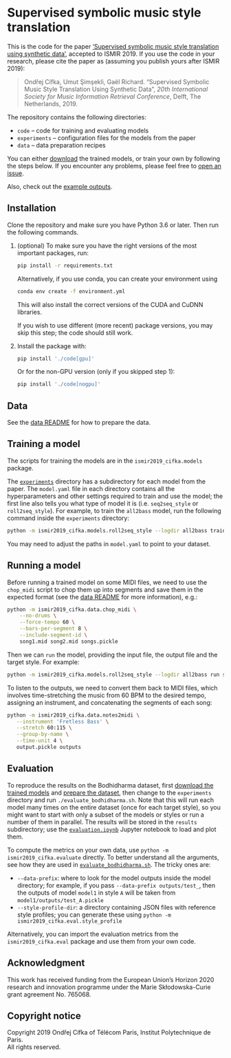# Supervised symbolic music style translation
This is the code for the paper [‘Supervised symbolic music style translation using synthetic data’](https://arxiv.org/abs/1907.02265), accepted to ISMIR 2019. If you use the code in your research, please cite the paper as (assuming you publish yours after ISMIR 2019):

> Ondřej Cífka, Umut Şimşekli, Gaël Richard. “Supervised Symbolic Music Style Translation Using Synthetic Data”, *20th International Society for Music Information Retrieval Conference*, Delft, The Netherlands, 2019.

The repository contains the following directories:
- `code` – code for training and evaluating models
- `experiments` – configuration files for the models from the paper
- `data` – data preparation recipes

You can either [download](https://doi.org/10.5281/zenodo.3245374) the trained models, or train your own by following the steps below. If you encounter any problems, please feel free to [open an issue](https://github.com/cifkao/ismir2019-music-style-translation/issues).

Also, check out the [example outputs](http://tiny.cc/musicstyle).

## Installation

Clone the repository and make sure you have Python 3.6 or later. Then run the following commands.

1. (optional) To make sure you have the right versions of the most important packages, run:
   ```sh
   pip install -r requirements.txt
   ```
   Alternatively, if you use conda, you can create your environment using
   ```sh
   conda env create -f environment.yml
   ```
   This will also install the correct versions of the CUDA and CuDNN libraries.
   
   If you wish to use different (more recent) package versions, you may skip this step; the code should still work.

2. Install the package with:
   ```sh
   pip install './code[gpu]'
   ```
   Or for the non-GPU version (only if you skipped step 1):
   ```sh
   pip install './code[nogpu]'
   ```

## Data

See the [data README](data/README.md) for how to prepare the data.

## Training a model

The scripts for training the models are in the `ismir2019_cifka.models` package.

The [`experiments`](experiments) directory has a subdirectory for each model from the paper. The `model.yaml` file in each directory contains all the hyperparameters and other settings required to train and use the model; the first line also tells you what type of model it is (i.e. `seq2seq_style` or `roll2seq_style`).  For example, to train the `all2bass` model, run the following command inside the `experiments` directory:
```sh
python -m ismir2019_cifka.models.roll2seq_style --logdir all2bass train
```
You may need to adjust the paths in `model.yaml` to point to your dataset.

## Running a model

Before running a trained model on some MIDI files, we need to use the `chop_midi` script to chop them up into segments and save them in the expected format (see the [data README](data/README.md) for more information), e.g.:
```sh
python -m ismir2019_cifka.data.chop_midi \
    --no-drums \
    --force-tempo 60 \
    --bars-per-segment 8 \
    --include-segment-id \
    song1.mid song2.mid songs.pickle
```
Then we can `run` the model, providing the input file, the output file and the target style. For example:
```sh
python -m ismir2019_cifka.models.roll2seq_style --logdir all2bass run songs.pickle output.pickle ZZREGGAE
```
To listen to the outputs, we need to convert them back to MIDI files, which involves time-stretching the music from 60 BPM to the desired tempo, assigning an instrument, and concatenating the segments of each song:
```sh
python -m ismir2019_cifka.data.notes2midi \
   --instrument 'Fretless Bass' \
   --stretch 60:115 \
   --group-by-name \
   --time-unit 4 \
   output.pickle outputs
```

## Evaluation

To reproduce the results on the Bodhidharma dataset, first [download the trained models](https://doi.org/10.5281/zenodo.3245374) and [prepare the dataset](data/README.md), then change to the `experiments` directory and run `./evaluate_bodhidharma.sh`. Note that this will run each model many times on the entire dataset (once for each target style), so you might want to start with only a subset of the models or styles or run a number of them in parallel. The results will be stored in the `results` subdirectory; use the [`evaluation.ipynb`](experiments/evaluation.ipynb) Jupyter notebook to load and plot them.

To compute the metrics on your own data, use `python -m ismir2019_cifka.evaluate` directly. To better understand all the arguments, see how they are used in [`evaluate_bodhidharma.sh`](experiments/evaluate_bodhidharma.sh). The tricky ones are:

* `--data-prefix`: where to look for the model outputs inside the model directory; for example, if you pass `--data-prefix outputs/test_`, then the outputs of model `model1` in style `A` will be taken from `model1/outputs/test_A.pickle`
* `--style-profile-dir`: a directory containing JSON files with reference style profiles; you can generate these using `python -m ismir2019_cifka.eval.style_profile`

Alternatively, you can import the evaluation metrics from the `ismir2019_cifka.eval` package and use them from your own code.

## Acknowledgment
This work has received funding from the European Union’s Horizon 2020 research and innovation programme under the Marie Skłodowska-Curie grant agreement No. 765068.

## Copyright notice
Copyright 2019 Ondřej Cífka of Télécom Paris, Institut Polytechnique de Paris.  
All rights reserved.
